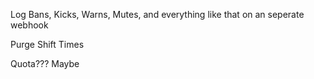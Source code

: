 Log Bans, Kicks, Warns, Mutes, and everything like that on an seperate webhook

Purge Shift Times

Quota??? Maybe